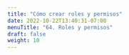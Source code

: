 ```yaml
---
title: "Cómo crear roles y permisos"
date: 2022-10-22T13:40:31-07:00
menuTitle: "64. Roles y permisos"
draft: false
weight: 10
---
```



